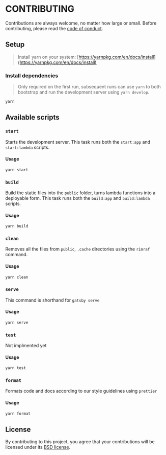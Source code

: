 # CONTRIBUTING

Contributions are always welcome, no matter how large or small. Before contributing,
please read the [code of conduct](CODE_OF_CONDUCT.md).

## Setup

> Install yarn on your system: [https://yarnpkg.com/en/docs/install](https://yarnpkg.com/en/docs/install)

### Install dependencies

> Only required on the first run, subsequent runs can use `yarn` to both
> bootstrap and run the development server using `yarn develop`.

```sh
yarn
```

## Available scripts

### `start`

Starts the development server. This task runs both the `start:app` and `start:lambda` scripts.

#### Usage

```sh
yarn start
```

### `build`

Build the static files into the `public` folder, turns lambda functions into a deployable form. This task runs both the `build:app` and `build:lambda` scripts.

#### Usage

```sh
yarn build
```

### `clean`

Removes all the files from `public`, `.cache` directories using the `rimraf` command.

#### Usage

```sh
yarn clean
```

### `serve`

This command is shorthand for `gatsby serve`

#### Usage

```sh
yarn serve
```

### `test`

Not implmented yet

#### Usage

```sh
yarn test
```

### `format`

Formats code and docs according to our style guidelines using `prettier`

#### Usage

```sh
yarn format
```

## License

By contributing to this project, you agree that your contributions will be licensed
under its [BSD license](LICENSE).
